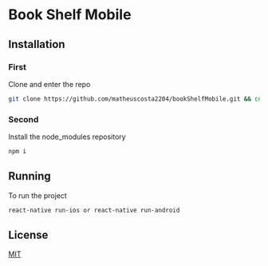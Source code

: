 # Book Shelf Mobile

## Installation

### First
Clone and enter the repo

```bash
git clone https://github.com/matheuscosta2204/bookShelfMobile.git && cd bookShelfMobile
```
### Second
Install the node_modules repository

```bash
npm i
```

## Running

To run the project

```bash
react-native run-ios or react-native run-android
```

## License
[MIT](https://choosealicense.com/licenses/mit/)
